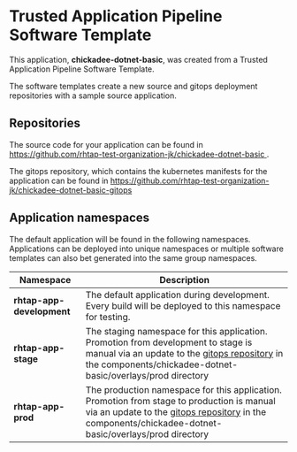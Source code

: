 # Trusted Application Pipeline Software Template

This application, **chickadee-dotnet-basic**, was created from a Trusted Application Pipeline Software Template.

The software templates create a new source and gitops deployment repositories with a sample source application. 

## Repositories

The source code for your application can be found in [https://github.com/rhtap-test-organization-jk/chickadee-dotnet-basic ](https://github.com/rhtap-test-organization-jk/chickadee-dotnet-basic ).
 
The gitops repository, which contains the kubernetes manifests for the application can be found in 
[https://github.com/rhtap-test-organization-jk/chickadee-dotnet-basic-gitops ](https://github.com/rhtap-test-organization-jk/chickadee-dotnet-basic-gitops ) 

## Application namespaces 

The default application will be found in the following namespaces. Applications can be deployed into unique namespaces or multiple software templates can also bet generated into the same group namespaces.  

|  Namespace   |  Description   |  
| -------- | -------- |   
| **rhtap-app-development** | The default application during development. Every build will be deployed to this namespace for testing. | 
| **rhtap-app-stage** | The staging namespace for this application. Promotion from development to stage is manual via an update to the [gitops repository](https://github.com/rhtap-test-organization-jk/chickadee-dotnet-basic-gitops ) in the components/chickadee-dotnet-basic/overlays/prod directory |  
| **rhtap-app-prod** | The production namespace for this application. Promotion from stage to production is manual via an update to the [gitops repository](https://github.com/rhtap-test-organization-jk/chickadee-dotnet-basic-gitops ) in the components/chickadee-dotnet-basic/overlays/prod directory | 